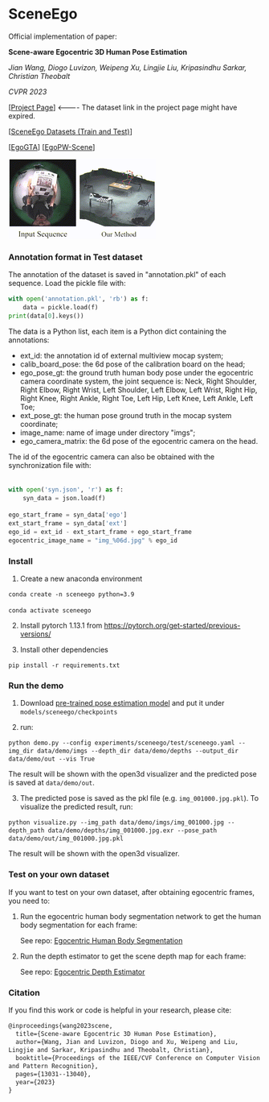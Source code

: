 # SceneEgo

Official implementation of paper: 

**Scene-aware Egocentric 3D Human Pose Estimation**

*Jian Wang, Diogo Luvizon, Weipeng Xu, Lingjie Liu, Kripasindhu Sarkar, Christian Theobalt*

*CVPR 2023*

[[Project Page](https://people.mpi-inf.mpg.de/~jianwang/projects/sceneego/)]  <---- The dataset link in the project page might have expired.

[[SceneEgo Datasets (Train and Test)](https://edmond.mpg.de/dataset.xhtml?persistentId=doi:10.17617/3.VCIHDO)] 

<!-- [[SceneEgo Datasets (Test split)](https://nextcloud.mpi-klsb.mpg.de/index.php/s/q27gwN8tWLMEfrY)] [[SceneEgo Datasets (Train split)](https://nextcloud.mpi-klsb.mpg.de/index.php/s/BsjsMJHBdCxfGt6)] -->

[[EgoGTA](https://edmond.mpg.de/dataset.xhtml?persistentId=doi:10.17617/3.MYZMVZ)] [[EgoPW-Scene](https://edmond.mpg.de/dataset.xhtml?persistentId=doi:10.17617/3.EAFCFH)]

![Demo image](./resources/Wang_CVPR_2023.gif)

### Annotation format in Test dataset

The annotation of the dataset is saved in "annotation.pkl" of each sequence. Load the pickle file with:

```python
with open('annotation.pkl', 'rb') as f:
    data = pickle.load(f)
print(data[0].keys())
```
The data is a Python list, each item is a Python dict containing the annotations:
- ext_id: the annotation id of external multiview mocap system; 
- calib_board_pose: the 6d pose of the calibration board on the head;
- ego_pose_gt: the ground truth human body pose under the egocentric camera coordinate system, the joint sequence is: Neck, Right Shoulder, Right Elbow, Right Wrist, Left Shoulder, Left Elbow, Left Wrist, Right Hip, Right Knee, Right Ankle, Right Toe, Left Hip, Left Knee, Left Ankle, Left Toe;
- ext_pose_gt: the human pose ground truth in the mocap system coordinate;
- image_name: name of image under directory "imgs";
- ego_camera_matrix: the 6d pose of the egocentric camera on the head.

The id of the egocentric camera can also be obtained with the synchronization file with:
```python

with open('syn.json', 'r') as f:
    syn_data = json.load(f)

ego_start_frame = syn_data['ego']
ext_start_frame = syn_data['ext']
ego_id = ext_id - ext_start_frame + ego_start_frame
egocentric_image_name = "img_%06d.jpg" % ego_id
```

### Install

1. Create a new anaconda environment

```shell
conda create -n sceneego python=3.9

conda activate sceneego
```

2. Install pytorch 1.13.1 from https://pytorch.org/get-started/previous-versions/

3. Install other dependencies
```shell
pip install -r requirements.txt
```
### Run the demo

1. Download [pre-trained pose estimation model](https://nextcloud.mpi-klsb.mpg.de/index.php/s/DGB6XKEPwwQbmTi) and put it under ```models/sceneego/checkpoints```

2. run:
```shell
python demo.py --config experiments/sceneego/test/sceneego.yaml --img_dir data/demo/imgs --depth_dir data/demo/depths --output_dir data/demo/out --vis True
```
The result will be shown with the open3d visualizer and the predicted pose is saved at ```data/demo/out```.

3. The predicted pose is saved as the pkl file (e.g. ```img_001000.jpg.pkl```). To visualize the predicted result, run:
```shell
python visualize.py --img_path data/demo/imgs/img_001000.jpg --depth_path data/demo/depths/img_001000.jpg.exr --pose_path data/demo/out/img_001000.jpg.pkl
```
The result will be shown with the open3d visualizer.

### Test on your own dataset
If you want to test on your own dataset, after obtaining egocentric frames, you need to:

1. Run the egocentric human body segmentation network to get the human body segmentation for each frame:
   
   See repo: [Egocentric Human Body Segmentation](https://github.com/yt4766269/EgocentricHumanBodySeg)
   
3. Run the depth estimator to get the scene depth map for each frame:

   See repo: [Egocentric Depth Estimator](https://github.com/yt4766269/EgocentricDepthEstimator)


### Citation

If you find this work or code is helpful in your research, please cite:
````
@inproceedings{wang2023scene,
  title={Scene-aware Egocentric 3D Human Pose Estimation},
  author={Wang, Jian and Luvizon, Diogo and Xu, Weipeng and Liu, Lingjie and Sarkar, Kripasindhu and Theobalt, Christian},
  booktitle={Proceedings of the IEEE/CVF Conference on Computer Vision and Pattern Recognition},
  pages={13031--13040},
  year={2023}
}
````

[//]: # (### Test on real-world dataset)

[//]: # ()
[//]: # (1. Download [pre-trained pose estimation model]&#40;https://nextcloud.mpi-klsb.mpg.de/index.php/s/DGB6XKEPwwQbmTi&#41; and put it under ```models/sceneego/checkpoints```)

[//]: # ()
[//]: # ()
[//]: # (2. Download the test dataset from to ```data/sceneego```)

[//]: # ()
[//]: # (3. run:)

[//]: # (```shell)

[//]: # (python test.py --data_path data/sceneego)

[//]: # (```)






